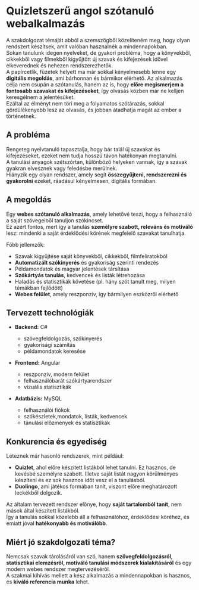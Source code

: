 # Quizletszerű angol szótanuló webalkalmazás

A szakdolgozat témáját abból a szemszögből közelíteném meg, hogy olyan rendszert készítsek, amit valóban használnék a mindennapokban.  
Sokan tanulunk idegen nyelveket, de gyakori probléma, hogy a könyvekből, cikkekből vagy filmekből kigyűjtött új szavak és kifejezések idővel elkeverednek és nehezen rendszerezhetők.  
A papírcetlik, füzetek helyett ma már sokkal kényelmesebb lenne egy **digitális megoldás**, ami bárhonnan és bármikor elérhető.
Az alkalmazás célja nem csupán a szótanulás, hanem az is, hogy **előre megismerjem a fontosabb szavakat és kifejezéseket**, így olvasás közben már ne kelljen keresgélnem a jelentésüket.  
Ezáltal az élményt nem töri meg a folyamatos szótárazás, sokkal gördülékenyebb lesz az olvasás, és jobban átadhatja magát az ember a történetnek.

## A probléma

Rengeteg nyelvtanuló tapasztalja, hogy bár talál új szavakat és kifejezéseket, ezeket nem tudja hosszú távon hatékonyan megtanulni.  
A tanulási anyagok szétszórtan, különböző helyeken vannak, így a szavak gyakran elvesznek vagy feledésbe merülnek.  
Hiányzik egy olyan rendszer, amely segít **összegyűjteni, rendszerezni és gyakorolni** ezeket, ráadásul kényelmesen, digitális formában.

## A megoldás

Egy **webes szótanuló alkalmazás**, amely lehetővé teszi, hogy a felhasználó a saját szövegeiből tanuljon szókincset.  
Ez azért fontos, mert így a tanulás **személyre szabott, releváns és motiváló** lesz: mindenki a saját érdeklődési körének megfelelő szavakat tanulhatja.

Főbb jellemzők:

- Szavak kigyűjtése saját könyvekből, cikkekből, filmfeliratokból  
- **Automatizált szókinyerés** és gyakoriság szerinti rendezés  
- Példamondatok és magyar jelentések társítása  
- **Szókártyás tanulás**, kedvencek és listák létrehozása  
- Haladás és statisztikák követése (pl. hány szót tanult meg, milyen témákban fejlődött)  
- **Webes felület**, amely reszponzív, így bármilyen eszközről elérhető  

## Tervezett technológiák

- **Backend:** C# 
  - szövegfeldolgozás, szókinyerés  
  - gyakorisági számítás  
  - példamondatok keresése

- **Frontend:** Angular  
  - reszponzív, modern felület  
  - felhasználóbarát szókártyarendszer  
  - vizuális statisztikák  

- **Adatbázis:** MySQL 
  - felhasználói fiókok  
  - szókészletek,mondatok, listák, kedvencek  
  - tanulási előzmények és statisztikák  

## Konkurencia és egyediség

Léteznek már hasonló rendszerek, mint például:  
- **Quizlet**, ahol előre készített listákból lehet tanulni. Ez hasznos, de kevésbé személyre szabott. Illetve saját listát nagyon körülményes készíteni és ez sok hasznos időt vesz el a tanulásból.  
- **Duolingo**, ami játékos formában tanít, viszont előre meghatározott leckékből dolgozik.  

Az általam tervezett rendszer előnye, hogy **saját tartalomból tanít**, nem mások által készített listákból.  
Így a tanulás sokkal közelebb áll a felhasználóhoz, érdeklődési köréhez, és emiatt jóval **hatékonyabb és motiválóbb**.

## Miért jó szakdolgozati téma?

Nemcsak szavak tárolásáról van szó, hanem **szövegfeldolgozásról, statisztikai elemzésről, motiváló tanulási módszerek kialakításáról** és egy modern webes rendszer megtervezéséről.  
A szakmai kihívás mellett a kész alkalmazás a mindennapokban is hasznos, és **kiváló referencia munka** lehet.  

